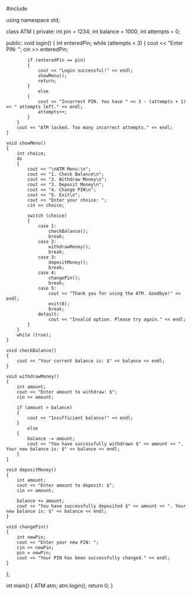 #include <iostream>

using namespace std;

class ATM
{
private:
    int pin = 1234;
    int balance = 1000;
    int attempts = 0;

public:
    void login()
	{
        int enteredPin;
        while (attempts < 3)
		{
            cout << "Enter PIN: ";
            cin >> enteredPin;

            if (enteredPin == pin)
			{
                cout << "Login successful!" << endl;
                showMenu();
                return;
            }
				else
			{
                cout << "Incorrect PIN. You have " << 3 - (attempts + 1) << " attempts left." << endl;
                attempts++;
            }
        }
        cout << "ATM locked. Too many incorrect attempts." << endl;
    }

    void showMenu()
	{
        int choice;
        do
		{
            cout << "\nATM Menu:\n";
            cout << "1. Check Balance\n";
            cout << "2. Withdraw Money\n";
            cout << "3. Deposit Money\n";
            cout << "4. Change PIN\n";
            cout << "5. Exit\n";
            cout << "Enter your choice: ";
            cin >> choice;

            switch (choice)
			{
                case 1:
                    checkBalance();
                    break;
                case 2:
                    withdrawMoney();
                    break;
                case 3:
                    depositMoney();
                    break;
                case 4:
                    changePin();
                    break;
                case 5:
                    cout << "Thank you for using the ATM. Goodbye!" << endl;
                    exit(0);
                    break;
                default:
                    cout << "Invalid option. Please try again." << endl;
            }
        }
		while (true);
    }

    void checkBalance()
	{
        cout << "Your current balance is: $" << balance << endl;
    }

    void withdrawMoney()
	{
        int amount;
        cout << "Enter amount to withdraw: $";
        cin >> amount;

        if (amount > balance)
		{
            cout << "Insufficient balance!" << endl;
        }
			else
		{
            balance -= amount;
            cout << "You have successfully withdrawn $" << amount << ". Your new balance is: $" << balance << endl;
        }
    }

    void depositMoney()
	{
        int amount;
        cout << "Enter amount to deposit: $";
        cin >> amount;

        balance += amount;
        cout << "You have successfully deposited $" << amount << ". Your new balance is: $" << balance << endl;
    }

    void changePin()
	{
        int newPin;
        cout << "Enter your new PIN: ";
        cin >> newPin;
        pin = newPin;
        cout << "Your PIN has been successfully changed." << endl;
    }
};

int main()
{
    ATM atm;
    atm.login();
    return 0;
}
